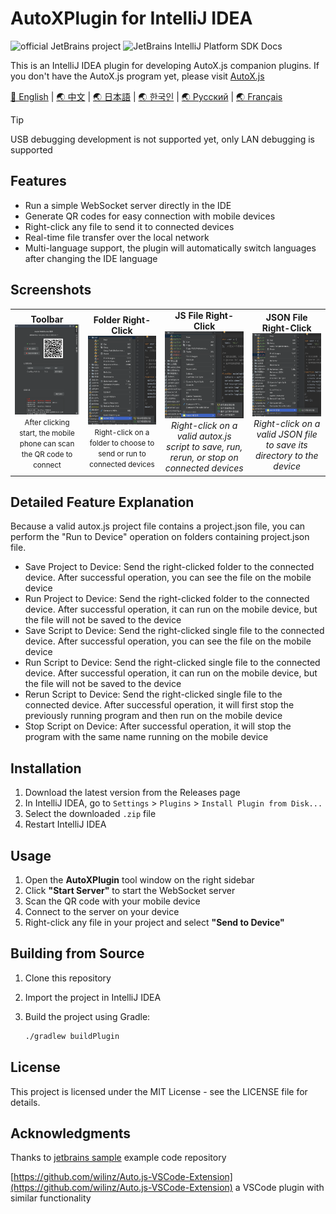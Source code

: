 # AutoXPlugin for IntelliJ IDEA
<!-- Plugin description -->
![official JetBrains project](https://jb.gg/badges/official-flat-square.svg)
![JetBrains IntelliJ Platform SDK Docs](https://jb.gg/badges/docs.svg?style=flat-square)

This is an IntelliJ IDEA plugin for developing AutoX.js companion plugins. If you don't have the AutoX.js program yet, please visit [AutoX.js](https://github.com/aiselp/AutoX)

[🌟 English](README_en.md) | [🌏 中文](README.md) | [🌏 日本語](README_JP.md) | [🌏 한국인](README_ko.md) | [🌏 Русский](README_ru.md) | [🌏 Français](README_fr.md)
> [!TIP]
> USB debugging development is not supported yet, only LAN debugging is supported

## Features

- Run a simple WebSocket server directly in the IDE
- Generate QR codes for easy connection with mobile devices
- Right-click any file to send it to connected devices
- Real-time file transfer over the local network
- Multi-language support, the plugin will automatically switch languages after changing the IDE language

<!-- Plugin description end -->

## Screenshots
<div align="center">
<table>
<tr>

<td align="center">
<b>Toolbar</b><br>
<img src="/img/%E6%88%AA%E5%B1%8F2025-04-03%2000.43.22.png" width="500" alt="Toolbar"><br>
<small>After clicking start, the mobile phone can scan the QR code to connect</small>
</td>
<td align="center">
<b>Folder Right-Click</b><br>
<img src="img/%E6%88%AA%E5%B1%8F2025-04-02%2017.40.57.png" width="500" alt="Folder Right-Click"><br>
<small>Right-click on a folder to choose to send or run to connected devices</small>
</td>
<td align="center">
<b>JS File Right-Click</b><br>
<img src="img/%E6%88%AA%E5%B1%8F2025-04-02%2017.40.39.png" width="500" alt="JS File Right-Click"><br>
<em>Right-click on a valid autox.js script to save, run, rerun, or stop on connected devices</em>
</td>
<td align="center">
<b>JSON File Right-Click</b><br>
<img src="img/%E6%88%AA%E5%B1%8F2025-04-02%2017.41.36.png" width="500" alt="JSON File Right-Click"><br>
<em>Right-click on a valid JSON file to save its directory to the device</em>
</td>
</tr>
</table>
</div>

## Detailed Feature Explanation

Because a valid autox.js project file contains a project.json file, you can perform the "Run to Device" operation on folders containing project.json file.

- Save Project to Device: Send the right-clicked folder to the connected device. After successful operation, you can see the file on the mobile device
- Run Project to Device: Send the right-clicked folder to the connected device. After successful operation, it can run on the mobile device, but the file will not be saved to the device
- Save Script to Device: Send the right-clicked single file to the connected device. After successful operation, you can see the file on the mobile device
- Run Script to Device: Send the right-clicked single file to the connected device. After successful operation, it can run on the mobile device, but the file will not be saved to the device
- Rerun Script to Device: Send the right-clicked single file to the connected device. After successful operation, it will first stop the previously running program and then run on the mobile device
- Stop Script on Device: After successful operation, it will stop the program with the same name running on the mobile device

## Installation

1. Download the latest version from the Releases page
2. In IntelliJ IDEA, go to `Settings` > `Plugins` > `Install Plugin from Disk...`
3. Select the downloaded `.zip` file
4. Restart IntelliJ IDEA

## Usage

1. Open the **AutoXPlugin** tool window on the right sidebar
2. Click **"Start Server"** to start the WebSocket server
3. Scan the QR code with your mobile device
4. Connect to the server on your device
5. Right-click any file in your project and select **"Send to Device"**

## Building from Source

1. Clone this repository
2. Import the project in IntelliJ IDEA
3. Build the project using Gradle:

   ```bash
   ./gradlew buildPlugin
   ```

## License

This project is licensed under the MIT License - see the LICENSE file for details.

## Acknowledgments

Thanks to
[jetbrains sample](https://github.com/JetBrains/intellij-sdk-code-samples) example code repository

[https://github.com/wilinz/Auto.js-VSCode-Extension](https://github.com/wilinz/Auto.js-VSCode-Extension) a VSCode plugin with similar functionality 